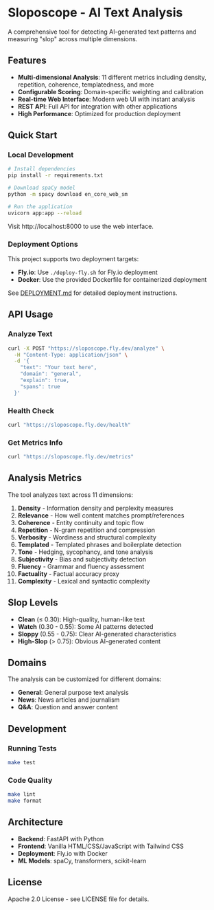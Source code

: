 # Sloposcope - AI Text Analysis

A comprehensive tool for detecting AI-generated text patterns and measuring "slop" across multiple dimensions.

## Features

- **Multi-dimensional Analysis**: 11 different metrics including density, repetition, coherence, templatedness, and more
- **Configurable Scoring**: Domain-specific weighting and calibration
- **Real-time Web Interface**: Modern web UI with instant analysis
- **REST API**: Full API for integration with other applications
- **High Performance**: Optimized for production deployment

## Quick Start

### Local Development

```bash
# Install dependencies
pip install -r requirements.txt

# Download spaCy model
python -m spacy download en_core_web_sm

# Run the application
uvicorn app:app --reload
```

Visit http://localhost:8000 to use the web interface.

### Deployment Options

This project supports two deployment targets:

- **Fly.io**: Use `./deploy-fly.sh` for Fly.io deployment
- **Docker**: Use the provided Dockerfile for containerized deployment

See [DEPLOYMENT.md](DEPLOYMENT.md) for detailed deployment instructions.

## API Usage

### Analyze Text

```bash
curl -X POST "https://sloposcope.fly.dev/analyze" \
  -H "Content-Type: application/json" \
  -d '{
    "text": "Your text here",
    "domain": "general",
    "explain": true,
    "spans": true
  }'
```

### Health Check

```bash
curl "https://sloposcope.fly.dev/health"
```

### Get Metrics Info

```bash
curl "https://sloposcope.fly.dev/metrics"
```

## Analysis Metrics

The tool analyzes text across 11 dimensions:

1. **Density** - Information density and perplexity measures
2. **Relevance** - How well content matches prompt/references
3. **Coherence** - Entity continuity and topic flow
4. **Repetition** - N-gram repetition and compression
5. **Verbosity** - Wordiness and structural complexity
6. **Templated** - Templated phrases and boilerplate detection
7. **Tone** - Hedging, sycophancy, and tone analysis
8. **Subjectivity** - Bias and subjectivity detection
9. **Fluency** - Grammar and fluency assessment
10. **Factuality** - Factual accuracy proxy
11. **Complexity** - Lexical and syntactic complexity

## Slop Levels

- **Clean** (≤ 0.30): High-quality, human-like text
- **Watch** (0.30 - 0.55): Some AI patterns detected
- **Sloppy** (0.55 - 0.75): Clear AI-generated characteristics
- **High-Slop** (> 0.75): Obvious AI-generated content

## Domains

The analysis can be customized for different domains:

- **General**: General purpose text analysis
- **News**: News articles and journalism
- **Q&A**: Question and answer content

## Development

### Running Tests

```bash
make test
```

### Code Quality

```bash
make lint
make format
```

## Architecture

- **Backend**: FastAPI with Python
- **Frontend**: Vanilla HTML/CSS/JavaScript with Tailwind CSS
- **Deployment**: Fly.io with Docker
- **ML Models**: spaCy, transformers, scikit-learn

## License

Apache 2.0 License - see LICENSE file for details.
